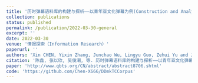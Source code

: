 ```yaml
---
title: '历时弹幕语料库的构建与探析——以青年亚文化弹幕为例(Construction and Analysis of Diachronic Bullet Corpus——Taking Youth Subculture Bullet as an Example)'
collection: publications
status: published
permalink: /publication/2022-03-30-general
excerpt: ''
date: 2022-03-30
venue: '情报探索（Information Research）'
paperurl: ''
authors: 'Xin CHEN, Yixin Zhang, Junchao Wu, Lingyu Guo, Zehui Yu and Jing Yang*'
citation: '陈鑫, 张以欣, 吴俊潮, 等. 历时弹幕语料库的构建与探析——以青年亚文化弹幕为例[J]. 情报探索, 2022.'
paper: 'http://www.qbts.org/CN/abstract/abstract8706.shtml'
code: 'https://github.com/Chen-X666/DDmkTCCorpus'
---
```

